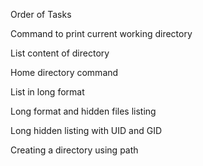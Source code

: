 Order of Tasks

Command to print current working directory

List content of directory

Home directory command

List in long format

Long format and hidden files listing

Long hidden listing with UID and GID

Creating a directory using path
